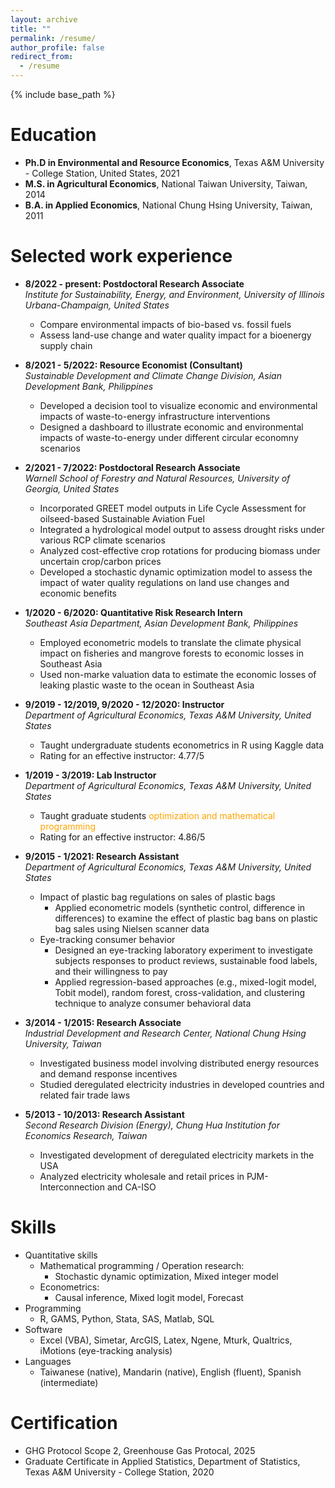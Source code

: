 ```yaml
---
layout: archive
title: ""
permalink: /resume/
author_profile: false
redirect_from:
  - /resume
---
```


{% include base_path %}

Education
======
* **Ph.D in Environmental and Resource Economics**, Texas A&M University - College Station, United States, 2021
* **M.S. in Agricultural Economics**, National Taiwan University, Taiwan, 2014
* **B.A. in Applied Economics**, National Chung Hsing University, Taiwan, 2011

Selected work experience
======
* **8/2022 - present: Postdoctoral Research Associate**<br>
  *Institute for Sustainability, Energy, and Environment, University of Illinois Urbana-Champaign, United States*
  * Compare environmental impacts of bio-based vs. fossil fuels
  * Assess land-use change and water quality impact for a bioenergy supply chain

* **8/2021 - 5/2022: Resource Economist (Consultant)**<br>
  *Sustainable Development and Climate Change Division, Asian Development Bank, Philippines*
  * Developed a decision tool to visualize economic and environmental impacts of waste-to-energy infrastructure interventions
  * Designed a dashboard to illustrate economic and environmental impacts of waste-to-energy under different circular economny scenarios
  
* **2/2021 - 7/2022: Postdoctoral Research Associate**<br>
  *Warnell School of Forestry and Natural Resources, University of Georgia, United States*
  * Incorporated GREET model outputs in Life Cycle Assessment for oilseed-based Sustainable Aviation Fuel
  * Integrated a hydrological model output to assess drought risks under various RCP climate scenarios
  * Analyzed cost-effective crop rotations for producing biomass under uncertain crop/carbon prices
  * Developed a stochastic dynamic optimization model to assess the impact of water quality regulations on land use changes and economic benefits

* **1/2020 - 6/2020: Quantitative Risk Research Intern**<br>
  *Southeast Asia Department, Asian Development Bank, Philippines*
  * Employed econometric models to translate the climate physical impact on fisheries and mangrove forests to economic losses in Southeast Asia
  * Used non-marke valuation data to estimate the economic losses of leaking plastic waste to the ocean in Southeast Asia
  
* **9/2019 - 12/2019, 9/2020 - 12/2020: Instructor**<br>
  *Department of Agricultural Economics, Texas A&M University, United States*
  * Taught undergraduate students econometrics in R using Kaggle data
  * Rating for an effective instructor: 4.77/5
  
* **1/2019 - 3/2019: Lab Instructor**<br>
  *Department of Agricultural Economics, Texas A&M University, United States*
  * Taught graduate students <font color="orange">optimization and mathematical programming</font>
  * Rating for an effective instructor: 4.86/5
	
* **9/2015 - 1/2021: Research Assistant**<br>
  *Department of Agricultural Economics, Texas A&M University, United States*
  * Impact of plastic bag regulations on sales of plastic bags
	* Applied econometric models (synthetic control, difference in differences) to examine the effect of plastic bag bans on plastic bag sales using  Nielsen scanner data
  * Eye-tracking consumer behavior
	* Designed an eye-tracking laboratory experiment to investigate subjects responses to product reviews, sustainable food labels, and their willingness to pay
	* Applied regression-based approaches (e.g., mixed-logit model, Tobit model), random forest, cross-validation, and clustering technique to analyze consumer behavioral data
		
* **3/2014 - 1/2015: Research Associate**<br>
  *Industrial Development and Research Center, National Chung Hsing University, Taiwan*
  * Investigated business model involving distributed energy resources and demand response incentives
  * Studied deregulated electricity industries in developed countries and related fair trade laws
  
* **5/2013 - 10/2013: Research Assistant**<br>
  *Second Research Division (Energy), Chung Hua Institution for Economics Research, Taiwan*
  * Investigated development of deregulated electricity markets in the USA
  * Analyzed electricity wholesale and retail prices in PJM-Interconnection and CA-ISO
  
Skills
======
* Quantitative skills
  * Mathematical programming / Operation research:
    * Stochastic dynamic optimization, Mixed integer model  
  * Econometrics:
    * Causal inference, Mixed logit model, Forecast
* Programming
  * R, GAMS, Python, Stata, SAS, Matlab, SQL
* Software
  * Excel (VBA), Simetar, ArcGIS, Latex, Ngene, Mturk, Qualtrics, iMotions (eye-tracking analysis)
* Languages
  * Taiwanese (native), Mandarin (native), English (fluent), Spanish (intermediate)

Certification
======
* GHG Protocol Scope 2, Greenhouse Gas Protocal, 2025
* Graduate Certificate in Applied Statistics, Department of Statistics, Texas A&M University - College Station, 2020
